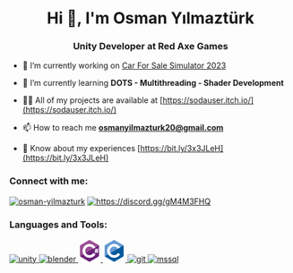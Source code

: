 <h1 align="center">Hi 👋, I'm Osman Yılmaztürk</h1>
<h3 align="center">Unity Developer at Red Axe Games</h3>

- 🔭 I’m currently working on [Car For Sale Simulator 2023](https://store.steampowered.com/app/2248760/Car_For_Sale_Simulator_2023/)

- 🌱 I’m currently learning **DOTS - Multithreading - Shader Development**

- 👨‍💻 All of my projects are available at [https://sodauser.itch.io/](https://sodauser.itch.io/)

- 📫 How to reach me **osmanyilmazturk20@gmail.com**

- 📄 Know about my experiences [https://bit.ly/3x3JLeH](https://bit.ly/3x3JLeH)

<h3 align="left">Connect with me:</h3>
<p align="left">
<a href="https://linkedin.com/in/osman-yilmazturk" target="blank"><img align="center" src="https://raw.githubusercontent.com/rahuldkjain/github-profile-readme-generator/master/src/images/icons/Social/linked-in-alt.svg" alt="osman-yilmazturk" height="30" width="40" /></a>
<a href="https://discord.gg/https://discord.gg/gM4M3FHQ" target="blank"><img align="center" src="https://raw.githubusercontent.com/rahuldkjain/github-profile-readme-generator/master/src/images/icons/Social/discord.svg" alt="https://discord.gg/gM4M3FHQ" height="30" width="40" /></a>
</p>

<h3 align="left">Languages and Tools:</h3>
<p align="left"> <a href="https://unity.com/" target="_blank" rel="noreferrer"> <img src="https://www.vectorlogo.zone/logos/unity3d/unity3d-icon.svg" alt="unity" width="40" height="40"/> </a> <a href="https://www.blender.org/" target="_blank" rel="noreferrer"> <img src="https://download.blender.org/branding/community/blender_community_badge_white.svg" alt="blender" width="40" height="40"/> </a><a href="https://www.w3schools.com/cs/" target="_blank" rel="noreferrer"> <img src="https://raw.githubusercontent.com/devicons/devicon/master/icons/csharp/csharp-original.svg" alt="csharp" width="40" height="40"/> </a> <a href="https://www.cprogramming.com/" target="_blank" rel="noreferrer"> <img src="https://raw.githubusercontent.com/devicons/devicon/master/icons/c/c-original.svg" alt="c" width="40" height="40"/> </a>  <a href="https://git-scm.com/" target="_blank" rel="noreferrer"> <img src="https://www.vectorlogo.zone/logos/git-scm/git-scm-icon.svg" alt="git" width="40" height="40"/> </a> <a href="https://www.microsoft.com/en-us/sql-server" target="_blank" rel="noreferrer"> <img src="https://www.svgrepo.com/show/303229/microsoft-sql-server-logo.svg" alt="mssql" width="40" height="40"/> </a> </p>
